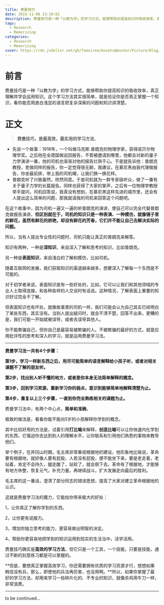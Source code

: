 ```yaml
---
title: 费曼技巧
date: 2019-11-08 23:10:01
description: 费曼技巧是一种「以教为学」的学习方式，能够帮助你提高知识的吸收效率，真正理解并学会运用知识。这个学习方法其实很简单，就是验证你是否真正掌握一个知识，看你能否用直白浅显的语言把复杂深奥的问题和知识讲清楚。
tags:
  - Research
  - Memorizing
categories:
  - Research
  - Memorizing
cover: https://cdn.jsdelivr.net/gh/Tamsiree/Assets@master/Picture/Blog/Cover/t01a6cfe8d66657d084.jpg
---
```

# 前言
费曼技巧是一种「以教为学」的学习方式，能够帮助你提高知识的吸收效率，真正理解并学会运用知识。这个学习方法其实很简单，就是验证你是否真正掌握一个知识，看你能否用直白浅显的语言把复杂深奥的问题和知识讲清楚。

# 正文
> **费曼技巧，是最高效，最实用的学习方法**。

-   先说一个故事：1918年，一个叫做马克斯.普朗克的物理学家，获得诺贝尔物理学奖。之后他在全德国做巡回报告，不管被邀请到哪里，他都会对新的量子力学演讲一番，他的司机也渐渐对他的报告烂熟于心。于是就告诉他：普朗克教授，老做同样的报告，你一定觉得很无聊，我建议，在慕尼黑由我代理做报告，你坐最前排，带上我的司机帽，让我们换一换花样。
-   普朗克听了兴致盎然，欣然同意。于是司机就为一群专家级听众，做了一番有关于量子力学的长篇报告。同样也获得了大家的掌声，之后有一位物理学教授举手提问，司机回答说，我真没有想到，在慕尼黑这样先进的城市里，还会有人提出这么简单的问题，那我就请我的司机来回答这个问题吧。

在这个故事中，因为司机一遍又一遍的听普朗克的演讲，使自己可以完全代替普朗克做报告演讲，**但区别就在于，司机的知识只是一种表演、一种模仿，就像镜子里的鲜花，虽然有鲜花的娇艳，却没有鲜花的芳香，它们并不能让自己去解决实际的问题。**

所以，当有人提出专业性的问题时，司机只能让真正的普朗克来解答。

知识有两种，一种是**深知识**，来自深入了解和思考的知识，比如普朗克。

另一种是**表面知识**，来自浅白的了解和模仿，比如司机。

随着互联网的发展，我们获取知识的渠道越来越多，想要深入了解每一个东西是不可能的。

对于初学者来说，表面知识是有一些好处的，比如，它可以让我们和其他领域的专业人士取得连接，和各种各样的人交谈时有话说。这种情况，了解表面上重要的知识好过完全不了解。

但表面知识也有坏处。就像故事里的司机一样，我们可能会认为自己其实已经明白了某些东西，其实没有。当别人提出疑问时，就会不清不楚，回答不出来，更糟的是，我们可能一开始就被误导，或者去误导其他人。

你不能欺骗自己，但你自己是最容易被欺骗的人。不被欺骗的最好的方式，就是应用批评性的思考和深入的学习，就是运用费曼学习法。

---

**费曼学习法一共有4个步骤：**

**第1步，学习一样新东西之后，用尽可能简单的语言解释给小孩子听，或者对相关课题不了解的朋友听。**

**第2步，找出别人听不懂的地方，或者是你本身无法简单解释的概念。**

**第3步，回到学习资源，重新学习你的弱点，意识到能够简单地解释清楚为止。**

**第4步，重复以上三个步骤，一直到你完全熟练相关的课题为止。**

费曼学习法中，有两个中心点，**简单和准确**。

极致的做法是，看看你能不能向5岁的小孩解释你学到的概念。

其中比较好用的方法是，试着引用**打比喻**来解释，**创造比喻**可以让你快速内化学到的东西，它强迫你去达到别人的理解水平，让你联系和引用他们熟悉的事物来教导他们。

举个例子，在井冈山时期，毛主席非常重视根据地的建设，他形象地比喻说，革命要有根据地，就好像人要有屁股，人若没有屁股，便不能坐下来，要是老走着，老站着，肯定不会持久，腿走酸了，站软了，就会倒下去。革命有了根据地，才能够有地方休整，恢复元气，补充力量，再继续战斗，扩大发展走向最后的胜利。

毛主席的这一番话，澄清了部分同志的错误思想，提高了大家对建立革命根据地的认识。

这就是费曼学习法的魔力，它能给你带来极大的好处：

1，让你真正了解你学到的东西。

2，让你更有说服力。

3，增加你独立思考的能力，更容易做出明智的决定。

4，帮助你更容易地把学到的知识运用到现实的生活当中，活学活用。

费曼技巧确实是**高效的学习方法**，但它只是一个工具，一个技能，只要是技能，通过不断的刻意练习都是可以掌握的。

**但是，要想真正掌握高效学习，你还需要拥有优质的学习资源才行，想想如果韩信没有兵，那么，即使他的兵法再厉害，也没用啊。**所以，如果你掌握了最好的学习方法，却用来学习一些碎片化的、不专业的知识，就像杀鸡用牛刀一样，非常浪费。


---
to be continued...